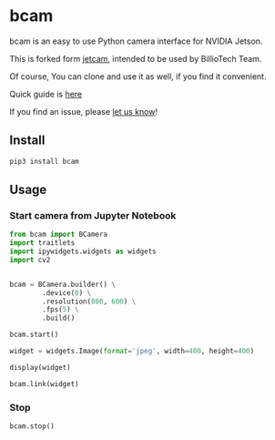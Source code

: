# bcam
bcam is an easy to use Python camera interface for NVIDIA Jetson.

This is forked form [jetcam](https://github.com/NVIDIA-AI-IOT/jetcam), intended to be used by BillioTech Team. 

Of course, You can clone and use it as well, if you find it convenient.

Quick guide is [here](notebook/single_usb_cam.ipynb)

If you find an issue, please [let us know](../..//issues)!

## Install 

```bash
pip3 install bcam
```

## Usage

### Start camera from Jupyter Notebook
```python
from bcam import BCamera
import traitlets
import ipywidgets.widgets as widgets
import cv2


bcam = BCamera.builder() \
        .device(0) \
        .resolution(800, 600) \
        .fps(5) \
        .build()

bcam.start()

widget = widgets.Image(format='jpeg', width=400, height=400)

display(widget)

bcam.link(widget)
```

### Stop
```python
bcam.stop()
```
